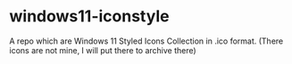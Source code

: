 # windows11-iconstyle
A repo which are Windows 11 Styled Icons Collection in .ico format. (There icons are not mine, I will put there to archive there)
